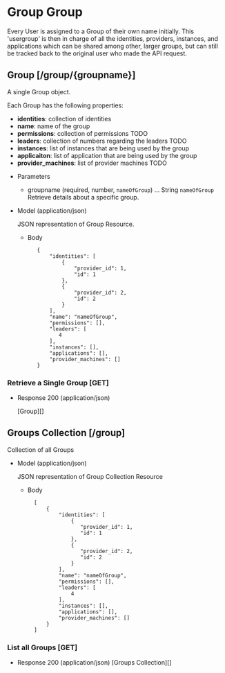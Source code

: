 # Group Group
Every User is assigned to a Group of their own name initially. This 'usergroup' is then in charge of all the identities, providers, instances, and applications which can be shared among other, larger groups, but can still be tracked back to the original user who made the API request.

## Group [/group/{groupname}]
A single Group object.

Each Group has the following properties:

- **identities**: collection of identities
- **name**: name of the group
- **permissions**: collection of permissions TODO
- **leaders**: collection of numbers regarding the leaders TODO
- **instances**: list of instances that are being used by the group
- **applicaiton**: list of application that are being used by the group
- **provider_machines**: list of provider machines TODO

+ Parameters
    + groupname (required, number, `nameOfGroup`) ... String `nameOfGroup` Retrieve details about a specific group.

+ Model (application/json)

    JSON representation of Group Resource.

    + Body

             {
                 "identities": [
                     {
                         "provider_id": 1,
                         "id": 1
                     }, 
                     {
                         "provider_id": 2,
                         "id": 2
                     }
                 ], 
                 "name": "nameOfGroup", 
                 "permissions": [], 
                 "leaders": [
                    4
                 ], 
                 "instances": [], 
                 "applications": [], 
                 "provider_machines": []
             }

### Retrieve a Single Group [GET]
+ Response 200 (application/json)

    [Group][]

## Groups Collection [/group]
Collection of all Groups

+ Model (application/json)

    JSON representation of Group Collection Resource

    + Body

            [
                {
                    "identities": [
                        {
                           "provider_id": 1,
                           "id": 1
                        }, 
                        {
                           "provider_id": 2,
                           "id": 2
                        }
                    ], 
                    "name": "nameOfGroup", 
                    "permissions": [], 
                    "leaders": [
                        4
                    ], 
                    "instances": [], 
                    "applications": [], 
                    "provider_machines": []
                }
            ]

### List all Groups [GET]
+ Response 200 (application/json)
    [Groups Collection][]
